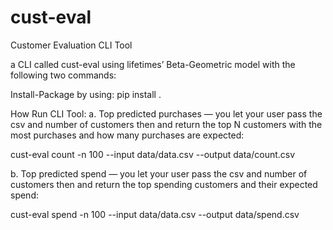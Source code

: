 # cust-eval
Customer Evaluation CLI Tool

a CLI called cust-eval using lifetimes’ Beta-Geometric model with the following two commands:

Install-Package by using:
pip install .

How Run CLI Tool:
a. Top predicted purchases — you let your user pass the csv and number
of customers then and return the top N customers with the most
purchases and how many purchases are expected:

cust-eval count -n 100 --input data/data.csv --output data/count.csv

b. Top predicted spend — you let your user pass the csv and number of
customers then and return the top spending customers and their
expected spend:

cust-eval spend -n 100 --input data/data.csv --output data/spend.csv
